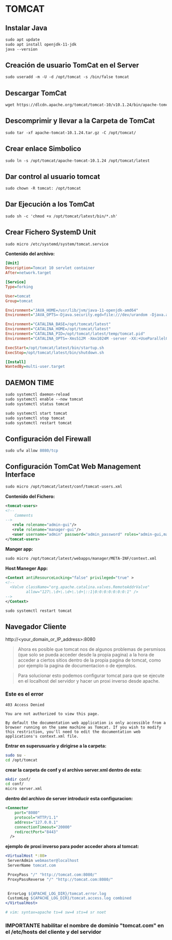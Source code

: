 # TOMCAT

## Instalar Java

```apache
sudo apt update
sudo apt install openjdk-11-jdk
java --version
```

## Creación de usuario TomCat en el Server

```apache
sudo useradd -m -U -d /opt/tomcat -s /bin/false tomcat
```

## Descargar TomCat

```apache
wget https://dlcdn.apache.org/tomcat/tomcat-10/v10.1.24/bin/apache-tomcat-10.1.24.tar.gz
```

## Descomprimir y llevar a la Carpeta de TomCat

```apache
sudo tar -xf apache-tomcat-10.1.24.tar.gz -C /opt/tomcat/

```

## Crear enlace Simbolico

```apache
sudo ln -s /opt/tomcat/apache-tomcat-10.1.24 /opt/tomcat/latest 

```

## Dar control al usuario tomcat

```apache
sudo chown -R tomcat: /opt/tomcat
```

## Dar Ejecución a los TomCat

```apache
sudo sh -c 'chmod +x /opt/tomcat/latest/bin/*.sh'
```

## Crear Fichero SystemD Unit

```apache
sudo micro /etc/systemd/system/tomcat.service
```

**Contenido del archivo:**

```ini
[Unit]
Description=Tomcat 10 servlet container
After=network.target

[Service]
Type=forking

User=tomcat
Group=tomcat

Environment="JAVA_HOME=/usr/lib/jvm/java-11-openjdk-amd64"
Environment="JAVA_OPTS=-Djava.security.egd=file:///dev/urandom -Djava.awt.headless=true"

Environment="CATALINA_BASE=/opt/tomcat/latest"
Environment="CATALINA_HOME=/opt/tomcat/latest"
Environment="CATALINA_PID=/opt/tomcat/latest/temp/tomcat.pid"
Environment="CATALINA_OPTS=-Xms512M -Xmx1024M -server -XX:+UseParallelGC"

ExecStart=/opt/tomcat/latest/bin/startup.sh
ExecStop=/opt/tomcat/latest/bin/shutdown.sh

[Install]
WantedBy=multi-user.target
```

## DAEMON TIME

```apache
sudo systemctl daemon-reload
sudo systemctl enable --now tomcat
sudo systemctl status tomcat
```

```apache
sudo systemctl start tomcat
sudo systemctl stop tomcat
sudo systemctl restart tomcat
```

## Configuración del Firewall

```apache
sudo ufw allow 8080/tcp
```

## Configuración TomCat Web Management Interface

```apache
sudo micro /opt/tomcat/latest/conf/tomcat-users.xml
```

**Contenido del Fichero:**

```xml
<tomcat-users>
<!--
    Comments
-->
   <role rolename="admin-gui"/>
   <role rolename="manager-gui"/>
   <user username="admin" password="admin_password" roles="admin-gui,manager-gui"/>
</tomcat-users>
```

**Manger app:**

```apache
sudo micro /opt/tomcat/latest/webapps/manager/META-INF/context.xml
```

**Host Maneger App:**

```xml
<Context antiResourceLocking="false" privileged="true" >
<!--
  <Valve className="org.apache.catalina.valves.RemoteAddrValve"
         allow="127\.\d+\.\d+\.\d+|::1|0:0:0:0:0:0:0:1" />
-->
</Context>
```

```apache
sudo systemctl restart tomcat
```

## Navegador Cliente

http://<your_domain_or_IP_address>:8080

>Ahora es posible que tomcat nos de algunos problemas de persmisos (que solo se pueda acceder desde la propia pagina) a la hora de acceder a ciertos sitios dentro de la propia pagina de tomcat, como por ejemplo la pagina de documentacion o de ejemplos.

>Para solucionar esto podemos configurar tomcat para que se ejecute en el localhost del servidor y hacer un proxi inverso desde apache.

### Este es el error

`403 Access Denied`

`You are not authorized to view this page.`

`By default the documentation web application is only accessible from a browser running on the same machine as Tomcat. If you wish to modify this restriction, you'll need to edit the documentation web applications's context.xml file.`

**Entrar en superusuario y dirigirse a la carpeta:**

```bash
sudo su -
cd /opt/tomcat
```

**crear la carpeta de conf y el archivo server.xml dentro de esta:**

```bash
mkdir conf/
cd conf/
micro server.xml
```

**dentro del archivo de server introducir esta configuracion:**

```xml
<Connector 
    port="8080" 
    protocol="HTTP/1.1" 
    address="127.0.0.1"
    connectionTimeout="20000" 
    redirectPort="8443" 
  />
```

**ejemplo de proxi inverso para poder acceder ahora al tomcat:**

```apache
<VirtualHost *:80>
 ServerAdmin webmaster@localhost
 ServerName tomcat.com

 ProxyPass "/" "http://tomcat.com:8080/"
 ProxyPassReverse "/" "http://tomcat.com:8080/"
 

 ErrorLog ${APACHE_LOG_DIR}/tomcat.error.log
 CustomLog ${APACHE_LOG_DIR}/tomcat.access.log combined
</VirtualHost>

# vim: syntax=apache ts=4 sw=4 sts=4 sr noet
```

### IMPORTANTE habilitar el nombre de dominio "tomcat.com" en el /etc/hosts del cliente y del servidor